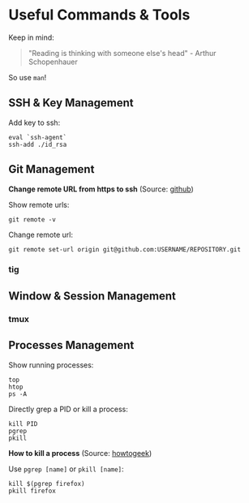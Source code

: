 # Useful Commands & Tools

Keep in mind: 

> "Reading is thinking with someone else's head" - Arthur Schopenhauer

So use `man`!

## SSH & Key Management

Add key to ssh:

```
eval `ssh-agent`
ssh-add ./id_rsa
```

## Git Management

**Change remote URL from https to ssh** (Source: [github](https://help.github.com/en/github/using-git/changing-a-remotes-url))

Show remote urls:

```
git remote -v
```

Change remote url:

```
git remote set-url origin git@github.com:USERNAME/REPOSITORY.git
```


### tig

## Window & Session Management

### tmux



## Processes Management

Show running processes:

```
top
htop
ps -A
```

Directly grep a PID or kill a process:

```
kill PID
pgrep
pkill
```

**How to kill a process** (Source: [howtogeek](https://www.howtogeek.com/107217/how-to-manage-processes-from-the-linux-terminal-10-commands-you-need-to-know/))

Use `pgrep [name]` or `pkill [name]`:

```
kill $(pgrep firefox)
pkill firefox
```
